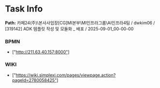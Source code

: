 # Task Info

**Path:** 카페24(주)\본사사업장\[CG]MI본부\MI인프라그룹\AI인프라4팀 / dwkim06 / [319142] ADK 템플릿 작성 및 모듈화 _ 배포 / 2025-09-01_00-00-00

### BPMN
- ["http://211.63.40.157:8000"]

### WIKI
- ["https://wiki.simplexi.com/pages/viewpage.action?pageId=2780058425"]

